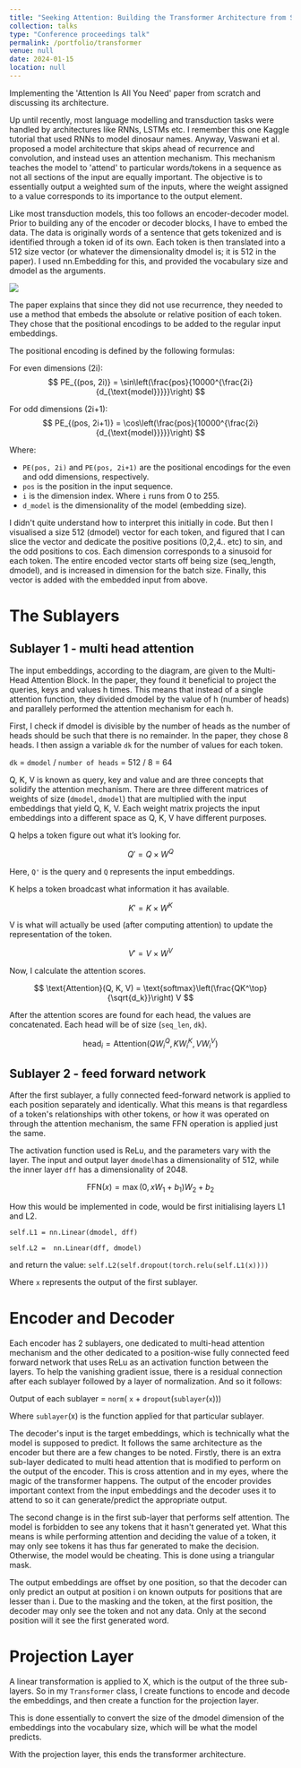 ```yaml
---
title: "Seeking Attention: Building the Transformer Architecture from Scratch"
collection: talks
type: "Conference proceedings talk"
permalink: /portfolio/transformer
venue: null
date: 2024-01-15
location: null
---
```


Implementing the 'Attention Is All You Need' paper from scratch and discussing its architecture.


Up until recently, most language modelling and transduction tasks were handled by architectures like RNNs, LSTMs etc. I remember this one
Kaggle tutorial that used RNNs to model dinosaur names. Anyway, Vaswani et al. proposed a model architecture that skips ahead of recurrence and convolution, and instead
uses an attention mechanism. This mechanism teaches the model to 'attend' to particular words/tokens in a sequence as not all sections of the input are equally important. The objective is to essentially 
output a weighted sum of the inputs, where the
weight assigned to a value corresponds to its importance to the output element. 

Like most transduction models, this too follows an encoder-decoder model. Prior to building any of the encoder or decoder blocks, I have to embed the data. The data is originally words of a sentence that gets tokenized and is identified through a token id of its own. 
Each token is then translated into a 512 size vector (or whatever the dimensionality dmodel is; it is 512 in the paper).
I used nn.Embedding for this, and provided the vocabulary size and dmodel as the arguments.

<img src='/images/arch.png'>


The paper explains that since they did not use recurrence, they needed to use a method that embeds the absolute or relative position of each token. 
They chose that the positional encodings to be added to the regular input embeddings. 

The positional encoding is defined by the following formulas:

For even dimensions (2i):
$$ PE_{(pos, 2i)} = \sin\left(\frac{pos}{10000^{\frac{2i}{d_{\text{model}}}}}\right) $$

For odd dimensions (2i+1):
$$ PE_{(pos, 2i+1)} = \cos\left(\frac{pos}{10000^{\frac{2i}{d_{\text{model}}}}}\right) $$

Where:
- `PE(pos, 2i)` and `PE(pos, 2i+1)` are the positional encodings for the even and odd dimensions, respectively.
- `pos` is the position in the input sequence.
- `i` is the dimension index. Where `i` runs from 0 to 255.
- `d_model` is the dimensionality of the model (embedding size).

I didn't quite understand how to interpret this initially in code. 
But then I visualised a size 512 (dmodel) vector for each token, and figured that I can slice the vector and dedicate the positive positions (0,2,4.. etc) to sin, 
and the odd positions to cos. Each dimension corresponds to a sinusoid for each token. The entire encoded vector starts off being size (seq_length, dmodel), and is increased in dimension for the batch size. 
Finally, this vector is added with the embedded input from above. 

<h1> The Sublayers</h1>

<h2> Sublayer 1 - multi head attention </h2>

The input embeddings, according to the diagram, are given to the Multi-Head Attention Block. 
In the paper, they found it beneficial to project the queries, 
keys and values h times. 
This means that instead of a single attention function, 
they divided dmodel by the value of h (number of heads) and parallely performed the attention
mechanism for each h. 

First, I check if dmodel is divisible by the number of heads as the number of heads should be such that there is no remainder. 
In the paper, they chose 8 heads. I then assign a variable `dk` for the number of values for each token. 

`dk` = `dmodel` / `number of heads` = 512 / 8 = 64

 


Q, K, V is known as query, key and value and are three concepts that solidify the attention mechanism.
There are three different matrices of weights of size (`dmodel`, `dmodel`) that are multiplied with the input embeddings that yield Q, K, V. Each weight matrix projects the input embeddings
into a different space as Q, K, V have different purposes. 

Q helps a token figure out what it’s looking for. 

$$
Q' = Q \times W^Q
$$

Here, `Q'` is the query and `Q` represents the input embeddings.

K helps a token broadcast what information it has available.

$$
K' = K \times W^K
$$



V is what will actually be used (after computing attention) to update the representation of the token.


$$
V' = V \times W^V
$$


Now, I calculate the attention scores.

$$
\text{Attention}(Q, K, V) = \text{softmax}\left(\frac{QK^\top}{\sqrt{d_k}}\right) V
$$




After the attention scores are found for each head, the values are concatenated. Each head will be of size (`seq_len`, `dk`).


$$
\text{head}_i = \text{Attention}(QW^Q_i, KW^K_i, VW^V_i)
$$


<h2> Sublayer 2 - feed forward network </h2>

After the first sublayer, a fully connected feed-forward network is applied to each position separately and
identically. What this means is that regardless of a token's relationships
with other tokens, or how it was operated on through the
attention mechanism, the same FFN operation is applied just the same.

The activation function used is ReLu, and the parameters vary with the layer. The input and output layer `dmodel`has a dimensionality of 
512, while the inner layer `dff` has a dimensionality of 2048.

$$
\text{FFN}(x) = \max(0, xW_1 + b_1) W_2 + b_2
$$

How this would be implemented in code, would be first initialising layers L1 and L2. 

`self.L1 = nn.Linear(dmodel, dff)` 

`self.L2 =  nn.Linear(dff, dmodel)` 

and return the value: `self.L2(self.dropout(torch.relu(self.L1(x))))`

Where `x` represents the output of the first sublayer.



<h1> Encoder and Decoder</h1>


Each encoder has 2 sublayers, one dedicated to multi-head attention mechanism and the other dedicated to a position-wise fully
connected feed forward network that uses ReLu as an activation function between the layers.
To help the vanishing gradient issue, there is a residual connection after
each sublayer followed by a layer of normalization. And so it follows: 

Output of each sublayer = `norm`( `x` + `dropout`(`sublayer`(`x`)))

Where `sublayer`(x) is the function applied for that particular sublayer.


The decoder's input is the target embeddings, which is technically what the
model is supposed to predict. It follows the same architecture as the encoder but there are a few changes to be noted.
Firstly, there is an extra sub-layer dedicated to multi head attention that is modified to perform
on the output of the encoder. This is cross attention and in my eyes, where the magic of the transformer
happens. The output of the encoder provides important context from the input embeddings and
the decoder uses it to attend to so it can generate/predict the appropriate output.


The second change is in the first sub-layer that performs self attention. The model
is forbidden to see any tokens that it hasn't generated yet. What this means is while performing attention and deciding the value of a token,
it may only see tokens it has thus far generated to make the decision. 
Otherwise, the model would be cheating. This is done using a triangular mask.

The output embeddings are offset by one position, so that the decoder can only
predict an output at position i on known outputs for positions that are lesser than i.
Due to the masking and the <start> token, at the first position, the decoder may only see the <start>
token and not any data. Only at the second position will it see the first generated word.

<h1> Projection Layer</h1>

A linear transformation is applied to X, which is the output of the three sub-layers. 
So in my `Transformer` class, I create functions to encode and decode the 
embeddings, and then
create a function for the projection layer. 

This is done essentially to convert the size of the dmodel dimension of the embeddings 
into the vocabulary size, which will be what the model predicts. 

With the projection layer, this ends the transformer architecture.

